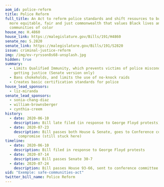 ```yaml
---
aom_id: police-reform
title: Police Reform
full_title: An Act to reform police standards and shift resources to build a
  more equitable, fair and just commonwealth that values Black lives and
  communities of color
house_no: H.4860
house_link: https://malegislature.gov/Bills/191/H4860
senate_no: S.2820
senate_link: https://malegislature.gov/Bills/191/S2820
issue: criminal-justice-reform
img: /img/ev-ryrsson8s68-unsplash.jpg
hidden: true
summary:
  - Limits Qualified Immunity, which prevents victims of police misconduct from
    getting justice (Senate version only)
  - Bans chokeholds, and limits the use of no-knock raids
  - Creates basic certification standards for police
house_lead_sponsors:
  - liz-miranda
senate_lead_sponsors:
  - sonia-chang-diaz
  - william-brownsberger
  - cynthia-creem
history:
  - date: 2020-06-10
    description: Bill late filed (in response to George Floyd protests)
  - date: 2020-07-23
    description: Bill passes both House & Senate, goes to Conference committee for
      compromise (still stuck here)
timeline:
  - date: 2020-06-10
    description: Bill filed in response to George Floyd protests
  - date: 2020-07-14
    description: Bill passes Senate 30-7
  - date: 2020-07-24
    description: Bill passes House 93-66, sent to conference committee
uid: "Exemple: safe-communities-act"
twitter_bill_name: Police Reform
---
```

